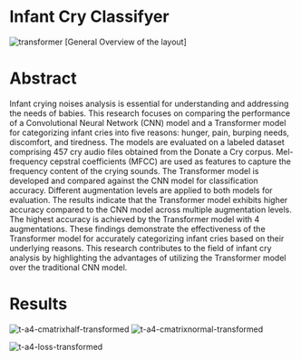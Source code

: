 # Infant Cry Classifyer
![transformer](https://github.com/Bismanpal-Singh/Infant-cry-classifyer/assets/83641114/52dc66e5-fbdf-4008-81e7-e389a156792a)
 [General Overview of the layout]
# Abstract 

Infant crying noises analysis is essential for understanding and addressing the needs of babies. This research focuses on comparing the performance of a Convolutional Neural Network (CNN) model and a Transformer model for categorizing infant cries into five reasons: hunger, pain, burping needs, discomfort, and tiredness. The models are evaluated on a labeled dataset comprising 457 cry audio files obtained from the Donate a Cry corpus. Mel-frequency cepstral coefficients (MFCC) are used as features to capture the frequency content of the crying sounds. The Transformer model is developed and compared against the CNN model for classification accuracy. Different augmentation levels are applied to both models for evaluation. The results indicate that the Transformer model exhibits higher accuracy compared to the CNN model across multiple augmentation levels. The highest accuracy is achieved by the Transformer model with 4 augmentations. These findings demonstrate the effectiveness of the Transformer model for accurately categorizing infant cries based on their underlying reasons. This research contributes to the field of infant cry analysis by highlighting the advantages of utilizing the Transformer model over the traditional CNN model.

# Results 

![t-a4-cmatrixhalf-transformed](https://github.com/Bismanpal-Singh/Infant-cry-classifyer/assets/83641114/a8467dcf-9a42-4e91-b7f7-1d768c348bb2)
![t-a4-cmatrixnormal-transformed](https://github.com/Bismanpal-Singh/Infant-cry-classifyer/assets/83641114/7010d57c-1c10-4187-95f7-259642cdb4dc)

![t-a4-loss-transformed](https://github.com/Bismanpal-Singh/Infant-cry-classifyer/assets/83641114/d555289a-5335-4fdc-bc81-0ea726e9c65d)

